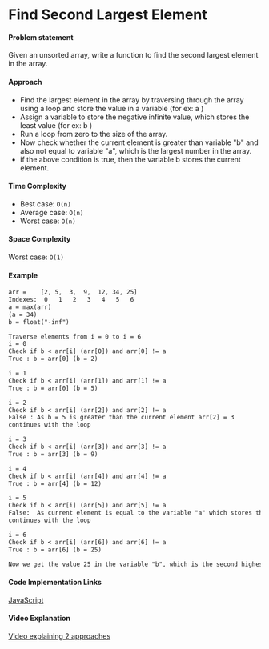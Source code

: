 # Find Second Largest Element

#### Problem statement

Given an unsorted array, write a function to find the second largest element in the array.

#### Approach

- Find the largest element in the array by traversing through the array using a loop and store the value in a variable (for ex: a )
- Assign a variable to store the negative infinite value, which stores the least value (for ex: b )
- Run a loop from zero to the size of the array.
- Now check whether the current element is greater than variable "b" and also not equal to variable "a", which is the largest number in the array.
- if the above condition is true, then the variable b stores the current element.

#### Time Complexity

- Best case: `O(n)`
- Average case: `O(n)`
- Worst case: `O(n)`

#### Space Complexity

Worst case: `O(1)`

#### Example

```txt
arr =    [2, 5,  3,  9,  12, 34, 25]
Indexes:  0   1   2   3   4   5   6
a = max(arr) 
(a = 34)
b = float("-inf")

Traverse elements from i = 0 to i = 6
i = 0
Check if b < arr[i] (arr[0]) and arr[0] != a
True : b = arr[0] (b = 2)

i = 1
Check if b < arr[i] (arr[1]) and arr[1] != a
True : b = arr[0] (b = 5)

i = 2
Check if b < arr[i] (arr[2]) and arr[2] != a
False : As b = 5 is greater than the current element arr[2] = 3
continues with the loop

i = 3
Check if b < arr[i] (arr[3]) and arr[3] != a
True : b = arr[3] (b = 9)

i = 4
Check if b < arr[i] (arr[4]) and arr[4] != a
True : b = arr[4] (b = 12)

i = 5
Check if b < arr[i] (arr[5]) and arr[5] != a
False:  As current element is equal to the variable "a" which stores the highest value in the array
continues with the loop

i = 6
Check if b < arr[i] (arr[6]) and arr[6] != a
True : b = arr[6] (b = 25)

Now we get the value 25 in the variable "b", which is the second highest value in the array.
```

#### Code Implementation Links

[JavaScript](https://github.com/CloudArmor/JavaScript/blob/master/Sorts/FindSecondLargestElement.js)

#### Video Explanation

[Video explaining 2 approaches](https://www.youtube.com/watch?v=Mv8jhYQEbkA)
